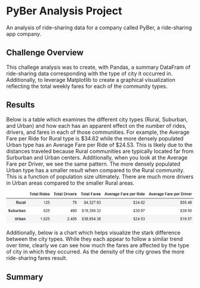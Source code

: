 # PyBer Analysis Project
An analysis of ride-sharing data for a company called PyBer, a ride-sharing app company.

## Challenge Overview
This challege analysis was to create, with Pandas, a summary DataFram of ride-sharing data corresponding with the type of city it occurred in. Additionally, to leverage Matplotlib to create a graphical visualization reflecting the total weekly fares for each of the community types. 

## Results
Below is a table which examines the different city types (Rural, Suburban, and Urban) and how each has an apparent effect on the number of rides, drivers, and fares in each of those communities. For example, the Average Fare per Ride for Rural type is $34.62 while the more densely populated Urban type has an Average Fare per Ride of $24.53. This is likely due to the distances traveled because Rural communities are typically located far from Surburban and Urban centers. Additionally, when you look at the Average Fare per Driver, we see the same pattern. The more densely populated Urban type has a smaller result when compared to the Rural community. This is a function of population size ultimately. There are much more drivers in Urban areas compared to the smaller Rural areas. 

![PyBer data comparison](/analysis/PyBer_data_comparison.png "PyBer fare summary")

Additionally, below is a chart which helps visualize the stark difference between the city types. While they each appear to follow a similar trend over time, clearly we can see how much the fares are affected by the type of city in which they occurred. As the density of the city grows the more ride-sharing fares result.



## Summary

